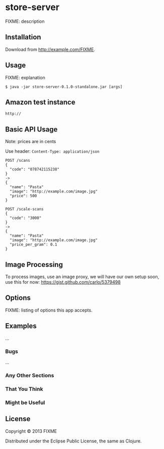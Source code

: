# store-server

FIXME: description

## Installation

Download from http://example.com/FIXME.

## Usage

FIXME: explanation

    $ java -jar store-server-0.1.0-standalone.jar [args]

## Amazon test instance

    http://

## Basic API Usage

Note: prices are in cents

Use header: `Content-Type: application/json`

    POST /scans
    {
      "code": "078742115238"
    }
    ->
    {
      "name": "Pasta"
      "image": "http://example.com/image.jpg"
      "price": 500
    }

    POST /scale-scans
    {
      "code": "3000"
    }
    ->
    {
      "name": "Pasta"
      "image": "http://example.com/image.jpg"
      "price_per_gram": 0.1
    }

## Image Processing

To process images, use an image proxy, we will have our own setup soon, use this for now: <https://gist.github.com/carlo/5379498>

## Options

FIXME: listing of options this app accepts.

## Examples

...

### Bugs

...

### Any Other Sections
### That You Think
### Might be Useful

## License

Copyright © 2013 FIXME

Distributed under the Eclipse Public License, the same as Clojure.
